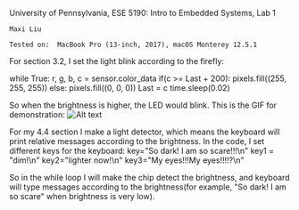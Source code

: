 University of Pennsylvania, ESE 5190: Intro to Embedded Systems, Lab 1

    Maxi Liu
         
    Tested on:  MacBook Pro (13-inch, 2017), macOS Monterey 12.5.1


For section 3.2, I set the light blink according to the firefly:

while True:
    r, g, b, c = sensor.color_data
    if(c >= Last + 200):
        pixels.fill((255, 255, 255))
    else:
        pixels.fill((0, 0, 0))
    Last = c
    time.sleep(0.02)
    
So when the brightness is higher, the LED would blink.
This is the GIF for demonstration:
![Alt text](firefly.gif) 

For my 4.4 section I make a light detector, which means the keyboard will print relative messages according to the brightness. 
In the code, I set different keys for the keyboard:
key="So dark! I am so scare!!!\n"
key1 =  "dim!\n"
key2="lighter now!\n"
key3="My eyes!!!My eyes!!!!?\n"


So in the while loop I will make the chip detect the brightness, and keyboard will type messages according to the brightness(for example, "So dark! I am so scare" when brightness is very low). 


